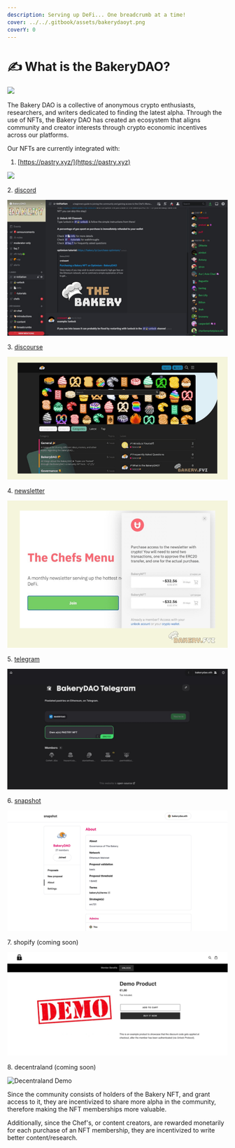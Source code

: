 ```yaml
---
description: Serving up DeFi... One breadcrumb at a time!
cover: ../../.gitbook/assets/bakerydaoyt.png
coverY: 0
---
```


# ✍ What is the BakeryDAO?

![](../../.gitbook/assets/chrome\_LKjKOoybUH.png)

The Bakery DAO is a collective of anonymous crypto enthusiasts, researchers, and writers dedicated to finding the latest alpha. Through the use of NFTs, the Bakery DAO has created an ecosystem that aligns community and creator interests through crypto economic incentives across our platforms.

Our NFTs are currently integrated with:

1. [https://pastry.xyz/](https://pastry.xyz)

![](../../.gitbook/assets/chrome\_zUFigFgSf6.png)

2\. [discord](https://discord.gg/bakerydao)

![BakeryDAO Discord](<../../.gitbook/assets/disc (1).jpg>)

3\. [discourse](https://bake.community)

![BakeryDAO Discourse](../../.gitbook/assets/discoursee.png)

4\. [newsletter](https://bakerydao.me/newsletter)

![BakeryDAO Newsletter](../../.gitbook/assets/newsl.png)

5\. [telegram](https://alpha.guild.xyz/bakerydao-telegram)

![BakeryDAO Telegram](../../.gitbook/assets/tgg.jpg)

6\. [snapshot](https://vote.bakery.fyi/#/)

![BakeryDAO Governance](../../.gitbook/assets/votee.jpg)

7\. shopify (coming soon)

![Demo Shopify](../../.gitbook/assets/demoo.jpg)

8\. decentraland (coming soon)

![Decentraland Demo](../../.gitbook/assets/demooo.gif)

Since the community consists of holders of the Bakery NFT, and grant access to it, they are incentivized to share more alpha in the community, therefore making the NFT memberships more valuable.&#x20;

Additionally, since the Chef's, or content creators, are rewarded monetarily for each purchase of an NFT membership, they are incentivized to write better content/research.&#x20;
